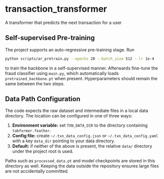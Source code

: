 # transaction_transformer
A transformer that predicts the next transaction for a user

## Self-supervised Pre-training

The project supports an auto-regressive pre-training stage. Run

```bash
python scripts/ar_pretrain.py --epochs 20 --batch_size 512 --lr 1e-4
```

to train the backbone in a self-supervised manner. Afterwards fine-tune the
fraud classifier using `main.py`, which automatically loads
`pretrained_backbone.pt` when present. Hyperparameters should remain the same
between the two steps.

## Data Path Configuration

The code expects the raw dataset and intermediate files in a local data
directory. The location can be configured in one of three ways:

1. **Environment variable:** set `TXN_DATA_DIR` to the directory containing
   `tabformer.feather`.
2. **Config file:** create `~/.txn_data_config.json` or
   `~/.txn_data_config.yaml` with a key `data_dir` pointing to your data
   directory.
3. **Default:** if neither of the above is present, the relative `data/`
   directory under the project root is used.

Paths such as `processed_data.pt` and model checkpoints are stored in this
directory as well. Keeping the data outside the repository ensures large files
are not accidentally committed.
